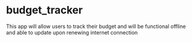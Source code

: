 # budget_tracker
This app will allow users to track their budget and will be functional offline and able to update upon renewing internet connection

